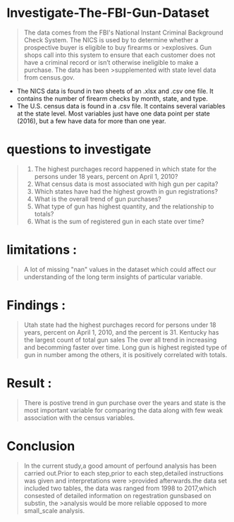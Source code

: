 # Investigate-The-FBI-Gun-Dataset

>The data comes from the FBI's National Instant Criminal Background Check System. The NICS is used by to determine whether a prospective buyer is eligible to buy firearms or >explosives. Gun shops call into this system to ensure that each customer does not have a criminal record or isn’t otherwise ineligible to make a purchase. The data has been >supplemented with state level data from census.gov.

<ul>
  <li>The NICS data is found in two sheets of an .xlsx and .csv one file. It contains the number of firearm checks by month, state, and type.</li>
  <li>The U.S. census data is found in a .csv file. It contains several variables at the state level. Most variables just have one data point per state (2016), but a few have data for more than one year.</li>
</ul>

# questions to investigate

><ol>
><li>The highest purchages record happened in which state for the persons under 18 years, percent on April 1, 2010?</li>
><li>What census data is most associated with high gun per capita?</li>
><li>Which states have had the highest growth in gun registrations?</li>
><li>What is the overall trend of gun purchases?</li>
><li>What type of gun has highest quantity, and the relationship to totals?</li>
><li>What is the sum of registered gun in each state over time?</li>
></ol>

# limitations :

>A lot of missing "nan" values in the dataset which could affect our understanding of the long term insights of particular variable.

# Findings :

>Utah state had the highest purchages record for persons under 18 years, percent on April 1, 2010, and the percent is 31.
>Kentucky has the largest count of total gun sales
>The over all trend in increasing and becomming faster over time.
>Long gun is highest registed type of gun in number among the others, it is positively correlated with totals.

# Result :
>There is postive trend in gun purchase over the years and state is the most important variable for comparing the data along with few weak association with the census variables.

# Conclusion
>In the current study,a good amount of perfound analysis has been carried out.Prior to each step,prior to each step,detailed instructions was given and interpretations were >provided afterwards.the data set included two tables, the data was ranged from 1998 to 2017,which consested of detailed information on regestration gunsbased on substin, the >analysis would be more reliable opposed to more small_scale analysis.

